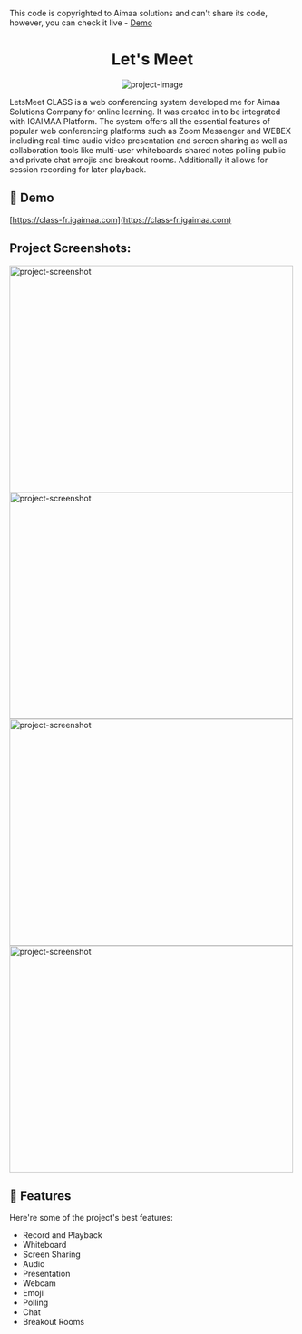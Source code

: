 This code is copyrighted to Aimaa solutions and can't share its code, however, you can check it live - [Demo](https://class-fr.igaimaa.com/)

<h1 align="center" id="title">Let's Meet</h1>

<p align="center"><img src="https://class-fr.igaimaa.com/images/Logo.png" alt="project-image"></p>

<p id="description">LetsMeet CLASS is a web conferencing system developed me for Aimaa Solutions Company for online learning. It was created in to be integrated with IGAIMAA Platform. The system offers all the essential features of popular web conferencing platforms such as Zoom Messenger and WEBEX including real-time audio video presentation and screen sharing as well as collaboration tools like multi-user whiteboards shared notes polling public and private chat emojis and breakout rooms. Additionally it allows for session recording for later playback.</p>

<h2>🚀 Demo</h2>

[https://class-fr.igaimaa.com](https://class-fr.igaimaa.com)

<h2>Project Screenshots:</h2>

<img src="https://user-images.githubusercontent.com/47497598/212538436-840433e6-69c4-4395-bec2-49b481facce4.png" alt="project-screenshot" width="500" height="400/">

<img src="https://user-images.githubusercontent.com/47497598/212538464-5c04e6a9-bee7-4772-8fc4-d4b1d696d3db.png" alt="project-screenshot" width="500" height="400/">

<img src="https://user-images.githubusercontent.com/47497598/212538478-8513e196-11ce-446f-a2b9-6c13f9c6ed79.png" alt="project-screenshot" width="500" height="400/">

<img src="https://user-images.githubusercontent.com/47497598/212538493-1f74b16c-2738-46af-b4d5-98eb9af969da.png" alt="project-screenshot" width="500" height="400/">

  
  
<h2>🧐 Features</h2>

Here're some of the project's best features:

*   Record and Playback
*   Whiteboard
*   Screen Sharing
*   Audio
*   Presentation
*   Webcam
*   Emoji
*   Polling
*   Chat
*   Breakout Rooms
